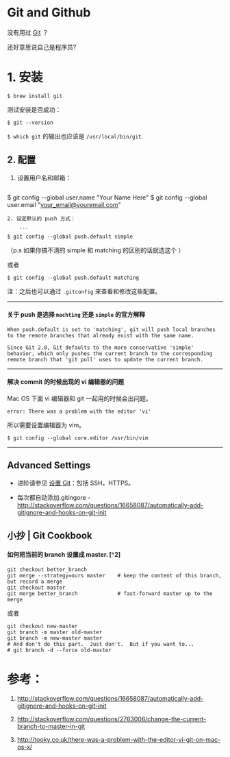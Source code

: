 # Git and Github

没有用过 [Git](http://git-scm.com/) ？

还好意思说自己是程序员? 

# 1. 安装

    $ brew install git

测试安装是否成功：

    $ git --version

 `$ which git` 的输出也应该是 `/usr/local/bin/git`.

## 2. 配置

1. 设置用户名和邮箱：
   ```
$ git config --global user.name "Your Name Here"
$ git config --global user.email "your_email@youremail.com"
```
2. 设定默认的 push 方式：

    ```
$ git config --global push.default simple    
```
（p.s 如果你搞不清的 simple 和 matching 的区别的话就选这个
）

  或者
```
$ git config --global push.default matching
```

注：之后也可以通过 `.gitconfig` 来查看和修改这些配置。

---

#### 关于 push 是选择 `machting` 还是 `simple` 的官方解释
```
When push.default is set to 'matching', git will push local branches
to the remote branches that already exist with the same name.

Since Git 2.0, Git defaults to the more conservative 'simple'
behavior, which only pushes the current branch to the corresponding
remote branch that 'git pull' uses to update the current branch.
```

---

#### 解决 commit 的时候出现的 vi 编辑器的问题

Mac OS 下面 vi 编辑器和 git 一起用的时候会出问题。

```
error: There was a problem with the editor 'vi'
```
所以需要设置编辑器为 vim。
```
$ git config --global core.editor /usr/bin/vim
```

---

## Advanced Settings

- 进阶请参见 [设置 Git](https://help.github.com/articles/set-up-git/)：包括 SSH，HTTPS。


- 每次都自动添加.gitingore - 
http://stackoverflow.com/questions/16658087/automatically-add-gitignore-and-hooks-on-git-init

## 小抄 | Git Cookbook 

#### 如何把当前的 branch 设置成 master. [^2]

```
git checkout better_branch
git merge --strategy=ours master    # keep the content of this branch, but record a merge
git checkout master
git merge better_branch             # fast-forward master up to the merge
```
或者
```
git checkout new-master
git branch -m master old-master
git branch -m new-master master
# And don't do this part.  Just don't.  But if you want to...
# git branch -d --force old-master
```

# 参考：

1. http://stackoverflow.com/questions/16658087/automatically-add-gitignore-and-hooks-on-git-init

2. http://stackoverflow.com/questions/2763006/change-the-current-branch-to-master-in-git 

3. http://tooky.co.uk/there-was-a-problem-with-the-editor-vi-git-on-mac-os-x/